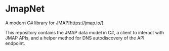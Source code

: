 # JmapNet

A modern C# library for JMAP[https://jmap.io/].

This repository contains the JMAP data model in C#, a client to interact with JMAP APIs, and a helper method for DNS autodiscovery of the API endpoint.